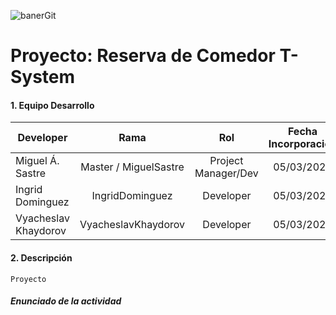![banerGit](https://user-images.githubusercontent.com/22893383/107159880-121e0b80-6993-11eb-92e3-1efd1d8f4dba.PNG)

# Proyecto: Reserva de Comedor T-System

#### 1. Equipo Desarrollo 

| Developer | Rama | Rol | Fecha Incorporación | 
| --- | :---:  | :---:  | :---:  | 
| Miguel Á. Sastre | Master / MiguelSastre | Project Manager/Dev | 05/03/2021 |  
| Ingrid Dominguez | IngridDominguez |  Developer| 05/03/2021 |   
| Vyacheslav Khaydorov  | VyacheslavKhaydorov  |  Developer| 05/03/2021 |     

#### 2. Descripción
```
Proyecto
```

##### Enunciado de la actividad
```

```
